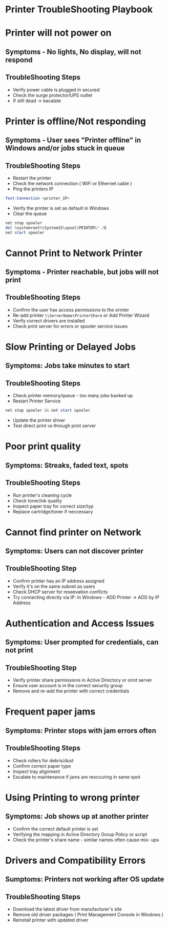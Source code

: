 # Printer TroubleShooting Playbook

# Printer will not power on

## Symptoms - No lights, No display, will not respond

## TroubleShooting Steps

- Verify power cable is plugged in secured 
- Check the surge protector/UPS outlet
- If still dead -> eacalate

# Printer is offline/Not responding

## Symptoms - User sees "Printer offline" in Windows and/or jobs stuck in queue

## TroubleShooting Steps

- Restart the printer
- Check the network connection ( WiFi or Ethernet cable )
- Ping the printers IP

```powershell
Test-Connection <printer_IP>
```

- Verify the printer is set as default in Windows
- Clear the queue

```powershell
net stop spooler
del %systemroot%\System32\spool\PRINTER\* /Q
net start spooler
```

# Cannot Print to Network Printer

## Symptoms - Printer reachable, but jobs will not print

## TroubleShooting Steps

- Confirm the user has access permissions to the orinter
- Re-add printer
    `\\ServerName\PrinterShare` or Add Printer Wizard
- Verify correct drivers are installed
- Check print server for errors or spooler service issues

# Slow Printing or Delayed Jobs

## Symptoms: Jobs take minutes to start

## TroubleShooting Steps

- Check printer memory/queue - too many jobs bavked up
- Restart Printer Service

```powershell
net stop spooler && net start spooler
```

- Update the printer driver
- Test direct print vs through print server 

# Poor print quality

## Symptoms: Streaks, faded text, spots

## TroubleShooting Steps

- Run printer's cleaning cycle
- Check toner/ink quality
- Inspect paper tray for correct size/typ
- Replace cartridge/toner if neccessary

# Cannot find printer on Network

## Symptoms: Users can not discover printer

## TroubleShooting Step

- Confirm printer has an IP address assigned
- Verify it's on the same subnet as users
- Check DHCP server for reseevation conflicts
- Try connecting directly via IP:
    In Windows - ADD Printer -> ADD by IP Address

# Authentication and Access Issues

## Symptoms: User prompted for credentials, can not print

## TroubleShooting Step

- Verify printer share permissions in Active Directory or orint server
- Ensure user account is in the correct security group
- Remove and re-add the printer with correct credentials

# Frequent paper jams

## Symptoms: Printer stops with jam errors often

## TroubleShooting Steps

- Check rollers for debris/dust
- Confirm correct paper type
- Inspect tray alignment
- Escalate to maintenance if jams are reoccuring in same spot

# Using Printing to wrong printer

## Symptoms: Job shows up at another printer 

- Confirm the correct default printer is set
- Verifying the mapping in Active Directory Group Policy or script
- Check the printer's share name - similar names often cause mix- ups

# Drivers and Compatibility Errors

## Sumptoms: Printers not working after OS update

## TroubleShooting Steps

- Download the latest driver from manufacturer's site
- Remove old driver packages ( Print Management Console in Windows )
- Reinstall printer with updated driver


